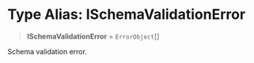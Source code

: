 # Type Alias: ISchemaValidationError

> **ISchemaValidationError** = `ErrorObject`[]

Schema validation error.
